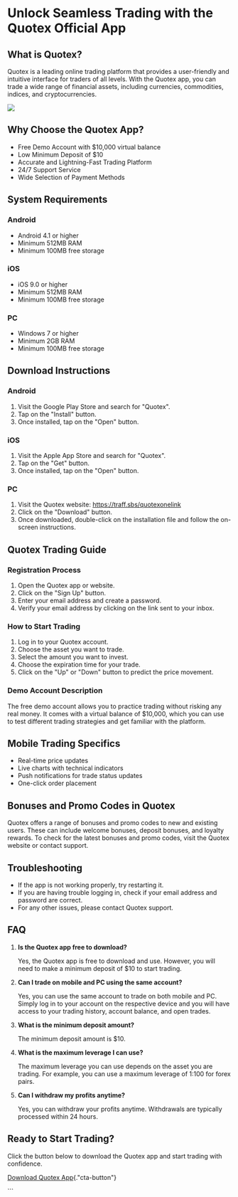 # Unlock Seamless Trading with the Quotex Official App

## What is Quotex?

Quotex is a leading online trading platform that provides a
user-friendly and intuitive interface for traders of all levels. With
the Quotex app, you can trade a wide range of financial assets,
including currencies, commodities, indices, and cryptocurrencies.

[![](https://static.quotex.io/files/10_en/300_250.jpg)](https://traff.sbs/brokerqxlid)

## Why Choose the Quotex App?

-   Free Demo Account with \$10,000 virtual balance
-   Low Minimum Deposit of \$10
-   Accurate and Lightning-Fast Trading Platform
-   24/7 Support Service
-   Wide Selection of Payment Methods

## System Requirements

### Android

-   Android 4.1 or higher
-   Minimum 512MB RAM
-   Minimum 100MB free storage

### iOS

-   iOS 9.0 or higher
-   Minimum 512MB RAM
-   Minimum 100MB free storage

### PC

-   Windows 7 or higher
-   Minimum 2GB RAM
-   Minimum 100MB free storage

## Download Instructions

### Android

1.  Visit the Google Play Store and search for "Quotex".
2.  Tap on the "Install" button.
3.  Once installed, tap on the "Open" button.

### iOS

1.  Visit the Apple App Store and search for "Quotex".
2.  Tap on the "Get" button.
3.  Once installed, tap on the "Open" button.

### PC

1.  Visit the Quotex website: https://traff.sbs/quotexonelink
2.  Click on the "Download" button.
3.  Once downloaded, double-click on the installation file and follow
    the on-screen instructions.

## Quotex Trading Guide

### Registration Process

1.  Open the Quotex app or website.
2.  Click on the "Sign Up" button.
3.  Enter your email address and create a password.
4.  Verify your email address by clicking on the link sent to your
    inbox.

### How to Start Trading

1.  Log in to your Quotex account.
2.  Choose the asset you want to trade.
3.  Select the amount you want to invest.
4.  Choose the expiration time for your trade.
5.  Click on the "Up" or "Down" button to predict the price
    movement.

### Demo Account Description

The free demo account allows you to practice trading without risking any
real money. It comes with a virtual balance of \$10,000, which you can
use to test different trading strategies and get familiar with the
platform.

## Mobile Trading Specifics

-   Real-time price updates
-   Live charts with technical indicators
-   Push notifications for trade status updates
-   One-click order placement

## Bonuses and Promo Codes in Quotex

Quotex offers a range of bonuses and promo codes to new and existing
users. These can include welcome bonuses, deposit bonuses, and loyalty
rewards. To check for the latest bonuses and promo codes, visit the
Quotex website or contact support.

## Troubleshooting

-   If the app is not working properly, try restarting it.
-   If you are having trouble logging in, check if your email address
    and password are correct.
-   For any other issues, please contact Quotex support.

## FAQ

1.  **Is the Quotex app free to download?**

    Yes, the Quotex app is free to download and use. However, you will
    need to make a minimum deposit of \$10 to start trading.

2.  **Can I trade on mobile and PC using the same account?**

    Yes, you can use the same account to trade on both mobile and PC.
    Simply log in to your account on the respective device and you will
    have access to your trading history, account balance, and open
    trades.

3.  **What is the minimum deposit amount?**

    The minimum deposit amount is \$10.

4.  **What is the maximum leverage I can use?**

    The maximum leverage you can use depends on the asset you are
    trading. For example, you can use a maximum leverage of 1:100 for
    forex pairs.

5.  **Can I withdraw my profits anytime?**

    Yes, you can withdraw your profits anytime. Withdrawals are
    typically processed within 24 hours.

## Ready to Start Trading?

Click the button below to download the Quotex app and start trading with
confidence.

[Download Quotex
App](\%22https://traff.sbs/quotexonelink\%22){."cta-button"}

\`\`\`

